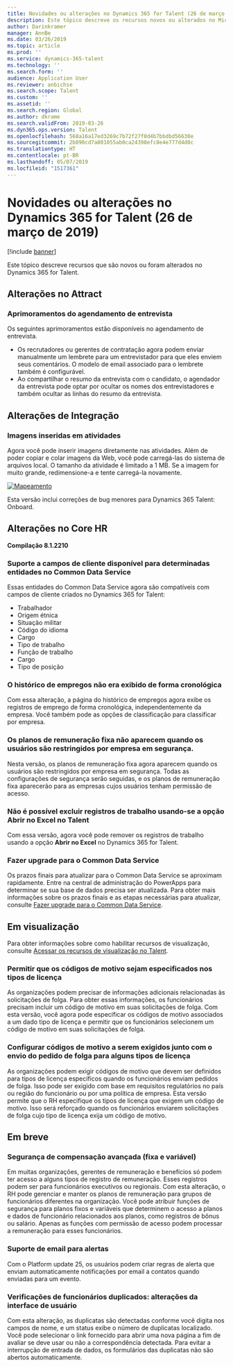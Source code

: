 ```yaml
---
title: Novidades ou alterações no Dynamics 365 for Talent (26 de março de 2019)
description: Este tópico descreve os recursos novos ou alterados no Microsoft Dynamics 365 for Talent.
author: Darinkramer
manager: AnnBe
ms.date: 03/26/2019
ms.topic: article
ms.prod: ''
ms.service: dynamics-365-talent
ms.technology: ''
ms.search.form: ''
audience: Application User
ms.reviewer: anbichse
ms.search.scope: Talent
ms.custom: ''
ms.assetid: ''
ms.search.region: Global
ms.author: dkrame
ms.search.validFrom: 2019-03-26
ms.dyn365.ops.version: Talent
ms.openlocfilehash: 568a16a17ed3269c7b72f27f0d4b7bbdbd56630e
ms.sourcegitcommit: 2b890cd7a801055ab0ca24398efc8e4e777d4d8c
ms.translationtype: HT
ms.contentlocale: pt-BR
ms.lasthandoff: 05/07/2019
ms.locfileid: "1517361"
---
```

# <a name="whats-new-or-changed-in-dynamics-365-for-talent-march-26-2019"></a>Novidades ou alterações no Dynamics 365 for Talent (26 de março de 2019)

[!include [banner](includes/banner.md)]

Este tópico descreve recursos que são novos ou foram alterados no Dynamics 365 for Talent.

## <a name="changes-in-attract"></a>Alterações no Attract

### <a name="enhancements-to-interview-scheduling"></a>Aprimoramentos do agendamento de entrevista
Os seguintes aprimoramentos estão disponíveis no agendamento de entrevista.

- Os recrutadores ou gerentes de contratação agora podem enviar manualmente um lembrete para um entrevistador para que eles enviem seus comentários. O modelo de email associado para o lembrete também é configurável.
- Ao compartilhar o resumo da entrevista com o candidato, o agendador da entrevista pode optar por ocultar os nomes dos entrevistadores e também ocultar as linhas do resumo da entrevista.

## <a name="changes-in-onboard"></a>Alterações de Integração

### <a name="embedded-images-in-activities"></a>Imagens inseridas em atividades
Agora você pode inserir imagens diretamente nas atividades. Além de poder copiar e colar imagens da Web, você pode carregá-las do sistema de arquivos local. O tamanho da atividade é limitado a 1 MB. Se a imagem for muito grande, redimensione-a e tente carregá-la novamente.

[![Mapeamento](./media/embedimages.png)](./media/embedimages.png)

Esta versão inclui correções de bug menores para Dynamics 365 Talent: Onboard.

## <a name="changes-in-core-hr"></a>Alterações no Core HR
**Compilação 8.1.2210**

### <a name="custom-field-support-available-for-select-entities-in-common-data-service"></a>Suporte a campos de cliente disponível para determinadas entidades no Common Data Service 

Essas entidades do Common Data Service agora são compatíveis com campos de cliente criados no Dynamics 365 for Talent:

- Trabalhador
- Origem étnica
- Situação militar
- Código do idioma
- Cargo
- Tipo de trabalho
- Função de trabalho
- Cargo
- Tipo de posição
 
### <a name="employment-history-not-displayed-chronologically"></a>O histórico de empregos não era exibido de forma cronológica
Com essa alteração, a página do histórico de empregos agora exibe os registros de emprego de forma cronológica, independentemente da empresa. Você também pode as opções de classificação para classificar por empresa.

### <a name="fixed-compensation-plans-dont-appear-when-restricting-user-by-company-in-security"></a>Os planos de remuneração fixa não aparecem quando os usuários são restringidos por empresa em segurança.
Nesta versão, os planos de remuneração fixa agora aparecem quando os usuários são restringidos por empresa em segurança. Todas as configurações de segurança serão seguidas, e os planos de remuneração fixa aparecerão para as empresas cujos usuários tenham permissão de acesso. 

### <a name="cant-delete-job-records-using-open-in-excel-option-in-talent"></a>Não é possível excluir registros de trabalho usando-se a opção Abrir no Excel no Talent
Com essa versão, agora você pode remover os registros de trabalho usando a opção **Abrir no Excel** no Dynamics 365 for Talent.

### <a name="upgrade-to-common-data-service"></a>Fazer upgrade para o Common Data Service
Os prazos finais para atualizar para o Common Data Service se aproximam rapidamente. Entre na central de administração do PowerApps para determinar se sua base de dados precisa ser atualizada. Para obter mais informações sobre os prazos finais e as etapas necessárias para atualizar, consulte [Fazer upgrade para o Common Data Service](https://docs.microsoft.com/en-us/common-data-service/upgradecds/introduction-upgrade-cds).

## <a name="in-preview"></a>Em visualização

Para obter informações sobre como habilitar recursos de visualização, consulte [Acessar os recursos de visualização no Talent](./access-preview-feature.md).

### <a name="allow-reason-codes-to-be-specified-on-leave-types"></a>Permitir que os códigos de motivo sejam especificados nos tipos de licença
As organizações podem precisar de informações adicionais relacionadas às solicitações de folga. Para obter essas informações, os funcionários precisam incluir um código de motivo em suas solicitações de folga. Com esta versão, você agora pode especificar os códigos de motivo associados a um dado tipo de licença e permitir que os funcionários selecionem um código de motivo em suas solicitações de folga.

### <a name="configure-reason-codes-to-be-required-when-submitting-time-off-for-certain-leave-types"></a>Configurar códigos de motivo a serem exigidos junto com o envio do pedido de folga para alguns tipos de licença
As organizações podem exigir códigos de motivo que devem ser definidos para tipos de licença específicos quando os funcionários enviam pedidos de folga. Isso pode ser exigido com base em requisitos regulatórios no país ou região do funcionário ou por uma política de empresa. Esta versão permite que o RH especifique os tipos de licença que exigem um código de motivo. Isso será reforçado quando os funcionários enviarem solicitações de folga cujo tipo de licença exija um código de motivo.

## <a name="coming-soon"></a>Em breve

###  <a name="advanced-compensation-security-fixed-and-variable"></a>Segurança de compensação avançada (fixa e variável)
Em muitas organizações, gerentes de remuneração e benefícios só podem ter acesso a alguns tipos de registro de remuneração. Esses registros podem ser para funcionários executivos ou regionais. Com esta alteração, o RH pode gerenciar e manter os planos de remuneração para grupos de funcionários diferentes na organização. Você pode atribuir funções de segurança para planos fixos e variáveis que determinem o acesso a planos e dados de funcionário relacionados aos planos, como registros de bônus ou salário. Apenas as funções com permissão de acesso podem processar a remuneração para esses funcionários.

###  <a name="email-support-for-alerts"></a>Suporte de email para alertas
Com o Platform update 25, os usuários podem criar regras de alerta que enviam automaticamente notificações por email a contatos quando enviadas para um evento. 

### <a name="duplicate-employee-checks-user-interface-changes"></a>Verificações de funcionários duplicados: alterações da interface de usuário
Com esta alteração, as duplicatas são detectadas conforme você digita nos campos de nome, e um status exibe o número de duplicatas localizado. Você pode selecionar o link fornecido para abrir uma nova página a fim de avaliar se deve usar ou não a correspondência detectada. Para evitar a interrupção de entrada de dados, os formulários das duplicatas não são abertos automaticamente.
